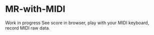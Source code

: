 # MR-with-MIDI
Work in progress
See score in browser, play with your MIDI keyboard, record MIDI raw data.
